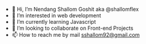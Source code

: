 - 👋 Hi, I’m Nendang Shallom Goshit aka @shallomflex
- 👀 I’m interested in web development
- 🌱 I’m currently learning Javascript
- 💞️ I’m looking to collaborate on Front-end Projects
- 📫 How to reach me by mail sshallom92@gmail.com

<!---
shallomflex/shallomflex is a ✨ special ✨ repository because its `README.md` (this file) appears on your GitHub profile.
You can click the Preview link to take a look at your changes.
--->
